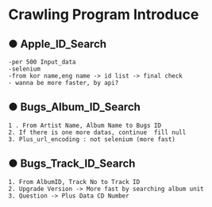 # Crawling Program Introduce    

## ● Apple_ID_Search            
    -per 500 Input_data     
    -selenium    
    -from kor name,eng name -> id list -> final check    
    - wanna be more faster, by api?     
## ● Bugs_Album_ID_Search            
    1 . From Artist Name, Album Name to Bugs ID    
    2. If there is one more datas, continue  fill null    
    3. Plus_url_encoding : not selenium (more fast)    
## ● Bugs_Track_ID_Search        
    1. From AlbumID, Track No to Track ID    
    2. Upgrade Version -> More fast by searching album unit    
    3. Question -> Plus Data CD Number    
    
